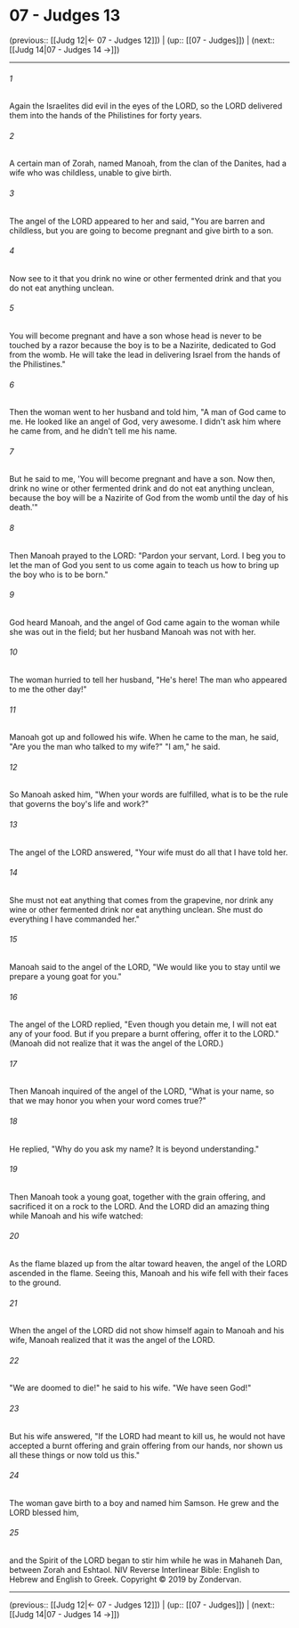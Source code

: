 # 07 - Judges 13

(previous:: [[Judg 12|← 07 - Judges 12]]) | (up:: [[07 - Judges]]) | (next:: [[Judg 14|07 - Judges 14 →]])

***


###### 1 
Again the Israelites did evil in the eyes of the LORD, so the LORD delivered them into the hands of the Philistines for forty years. 

###### 2 
A certain man of Zorah, named Manoah, from the clan of the Danites, had a wife who was childless, unable to give birth. 

###### 3 
The angel of the LORD appeared to her and said, "You are barren and childless, but you are going to become pregnant and give birth to a son. 

###### 4 
Now see to it that you drink no wine or other fermented drink and that you do not eat anything unclean. 

###### 5 
You will become pregnant and have a son whose head is never to be touched by a razor because the boy is to be a Nazirite, dedicated to God from the womb. He will take the lead in delivering Israel from the hands of the Philistines." 

###### 6 
Then the woman went to her husband and told him, "A man of God came to me. He looked like an angel of God, very awesome. I didn't ask him where he came from, and he didn't tell me his name. 

###### 7 
But he said to me, 'You will become pregnant and have a son. Now then, drink no wine or other fermented drink and do not eat anything unclean, because the boy will be a Nazirite of God from the womb until the day of his death.'" 

###### 8 
Then Manoah prayed to the LORD: "Pardon your servant, Lord. I beg you to let the man of God you sent to us come again to teach us how to bring up the boy who is to be born." 

###### 9 
God heard Manoah, and the angel of God came again to the woman while she was out in the field; but her husband Manoah was not with her. 

###### 10 
The woman hurried to tell her husband, "He's here! The man who appeared to me the other day!" 

###### 11 
Manoah got up and followed his wife. When he came to the man, he said, "Are you the man who talked to my wife?" "I am," he said. 

###### 12 
So Manoah asked him, "When your words are fulfilled, what is to be the rule that governs the boy's life and work?" 

###### 13 
The angel of the LORD answered, "Your wife must do all that I have told her. 

###### 14 
She must not eat anything that comes from the grapevine, nor drink any wine or other fermented drink nor eat anything unclean. She must do everything I have commanded her." 

###### 15 
Manoah said to the angel of the LORD, "We would like you to stay until we prepare a young goat for you." 

###### 16 
The angel of the LORD replied, "Even though you detain me, I will not eat any of your food. But if you prepare a burnt offering, offer it to the LORD." (Manoah did not realize that it was the angel of the LORD.) 

###### 17 
Then Manoah inquired of the angel of the LORD, "What is your name, so that we may honor you when your word comes true?" 

###### 18 
He replied, "Why do you ask my name? It is beyond understanding." 

###### 19 
Then Manoah took a young goat, together with the grain offering, and sacrificed it on a rock to the LORD. And the LORD did an amazing thing while Manoah and his wife watched: 

###### 20 
As the flame blazed up from the altar toward heaven, the angel of the LORD ascended in the flame. Seeing this, Manoah and his wife fell with their faces to the ground. 

###### 21 
When the angel of the LORD did not show himself again to Manoah and his wife, Manoah realized that it was the angel of the LORD. 

###### 22 
"We are doomed to die!" he said to his wife. "We have seen God!" 

###### 23 
But his wife answered, "If the LORD had meant to kill us, he would not have accepted a burnt offering and grain offering from our hands, nor shown us all these things or now told us this." 

###### 24 
The woman gave birth to a boy and named him Samson. He grew and the LORD blessed him, 

###### 25 
and the Spirit of the LORD began to stir him while he was in Mahaneh Dan, between Zorah and Eshtaol. NIV Reverse Interlinear Bible: English to Hebrew and English to Greek. Copyright © 2019 by Zondervan.

***

(previous:: [[Judg 12|← 07 - Judges 12]]) | (up:: [[07 - Judges]]) | (next:: [[Judg 14|07 - Judges 14 →]])
